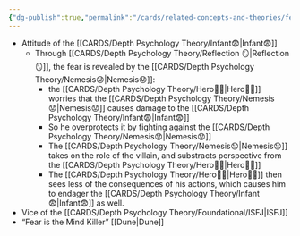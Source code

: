 ```yaml
---
{"dg-publish":true,"permalink":"/cards/related-concepts-and-theories/fear/","noteIcon":"1","created":"2023-02-26T18:30:48.838+01:00","updated":"2023-05-24T13:10:10.302+02:00"}
---
```


- Attitude of the [[CARDS/Depth Psychology Theory/Infant😨\|Infant😨]] 
	- Through [[CARDS/Depth Psychology Theory/Reflection 🪞\|Reflection 🪞]], the fear is revealed by the [[CARDS/Depth Psychology Theory/Nemesis😟\|Nemesis😟]]: 
		- the [[CARDS/Depth Psychology Theory/Hero🦸‍♂️\|Hero🦸‍♂️]] worries that the [[CARDS/Depth Psychology Theory/Nemesis😟\|Nemesis😟]] causes damage to the [[CARDS/Depth Psychology Theory/Infant😨\|Infant😨]]
		- So he overprotects it by fighting against the [[CARDS/Depth Psychology Theory/Nemesis😟\|Nemesis😟]] 
		- The [[CARDS/Depth Psychology Theory/Nemesis😟\|Nemesis😟]] takes on the role of the villain, and substracts perspective from the [[CARDS/Depth Psychology Theory/Hero🦸‍♂️\|Hero🦸‍♂️]] 
		- The [[CARDS/Depth Psychology Theory/Hero🦸‍♂️\|Hero🦸‍♂️]] then sees less of the consequences of his actions, which causes him to endager the [[CARDS/Depth Psychology Theory/Infant😨\|Infant😨]] as well. 
- Vice of the [[CARDS/Depth Psychology Theory/Foundational/ISFJ\|ISFJ]] 
- “Fear is the Mind Killer” [[Dune\|Dune]] 